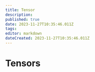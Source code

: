 ```yaml
---
title: Tensor
description: 
published: true
date: 2023-11-27T10:35:46.011Z
tags: 
editor: markdown
dateCreated: 2023-11-27T10:35:46.011Z
---
```


# Tensors



